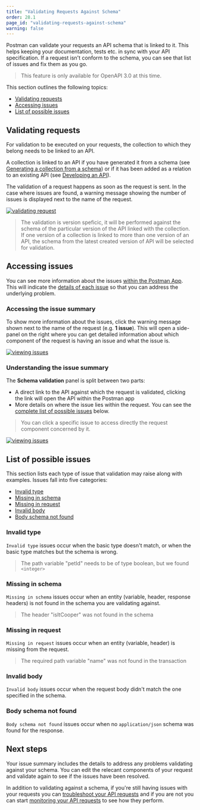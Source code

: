 ```yaml
---
title: "Validating Requests Against Schema"
order: 28.1
page_id: "validating-requests-against-schema"
warning: false
---
```


Postman can validate your requests an API schema that is linked to it. This helps keeping your documentation, tests etc. in sync with your API specification. If a request isn't conform to the schema, you can see that list of issues and fix them as you go.

> This feature is only available for OpenAPI 3.0 at this time.

This section outlines the following topics:

* [Validating requests](#validating-requests)
* [Accessing issues](#accessing-issues)
* [List of possible issues](#list-of-possible-issues)

## Validating requests

For validation to be executed on your requests, the collection to which they belong needs to be linked to an API.

A collection is linked to an API if you have generated it from a schema (see [Generating a collection from a schema](docs/postman/design-and-develop-apis/the-api-workflow/#generating-a-collection-from-a-schema)) or if it has been added as a relation to an existing API (see [Developing an API](/docs/postman/design-and-develop-apis/the-api-workflow/#developing-an-api)).

The validation of a request happens as soon as the request is sent. In the case where issues are found, a warning message showing the number of issues is displayed next to the name of the request.

[![validating request](https://user-images.githubusercontent.com/5029719/72162009-11462f00-33b9-11ea-9038-82ecfacbab9e.gif)](https://user-images.githubusercontent.com/5029719/72162009-11462f00-33b9-11ea-9038-82ecfacbab9e.gif)

> The validation is version speficic, it will be performed against the schema of the particular version of the API linked with the collection. If one version of a collection is linked to more than one version of an API, the schema from the latest created version of API will be selected for validation.

## Accessing issues

You can see more information about the issues [within the Postman App](#accessing-the-issue-summary). This will indicate the [details of each issue](#understanding-the-issue-summary) so that you can address the underlying problem.

### Accessing the issue summary

To show more information about the issues, click the warning message shown next to the name of the request (e.g. **1 issue**). This will open a side-panel on the right where you can get detailed information about which component of the request is having an issue and what the issue is.

[![viewing issues](https://user-images.githubusercontent.com/5029719/72162679-4ef78780-33ba-11ea-9d43-45e03c426c42.gif)](https://user-images.githubusercontent.com/5029719/72162679-4ef78780-33ba-11ea-9d43-45e03c426c42.gif)

### Understanding the issue summary

The **Schema validation** panel is split between two parts:

* A direct link to the API against which the request is validated, clicking the link will open the API within the Postman app
* More details on where the issue lies within the request. You can see the [complete list of possible issues](#list-of-possible-issues) below.

> You can click a specific issue to access directly the request component concerned by it.  

[![viewing issues](https://user-images.githubusercontent.com/5029719/72166142-a0a31080-33c0-11ea-8fab-7d64f9ae1dbd.gif)](https://user-images.githubusercontent.com/5029719/72166142-a0a31080-33c0-11ea-8fab-7d64f9ae1dbd.gif)

## List of possible issues

This section lists each type of issue that validation may raise along with examples. Issues fall into five categories:

* [Invalid type](#invalid-type)
* [Missing in schema](#missing-in-schema)
* [Missing in request](#missing-in-request)
* [Invalid body](#invalid-body)
* [Body schema not found](#body-schema-not-found)

### Invalid type

`Invalid type` issues occur when the basic type doesn't match, or when the basic type matches but the schema is wrong.

> The path variable "petId" needs to be of type boolean, but we found `<integer>`

### Missing in schema

`Missing in schema` issues occur when an entity (variable, header, response headers) is not found in the schema you are validating against.

> The header "isItCooper" was not found in the schema

### Missing in request

`Missing in request` issues occur when an entity (variable, header) is missing from the request.

> The required path variable "name" was not found in the transaction

### Invalid body

`Invalid body` issues occur when the request body didn't match the one specified in the schema.

### Body schema not found

`Body schema not found` issues occur when no `application/json` schema was found for the response.

## Next steps

Your issue summary includes the details to address any problems validating against your schema. You can edit the relecant components of your request and validate again to see if the issues have been resolved.

In addition to validating against a schema, if you're still having issues with your requests you can [troubleshoot your API requests](/docs/postman/sending-api-requests/troubleshooting-api-requests/) and if you are not you can start [monitoring your API requests](/docs/postman/monitors/intro-monitors/) to see how they perform.
